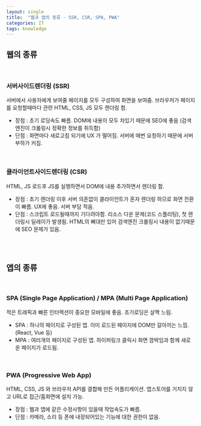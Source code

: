 ```yaml
---
layout: single
title:  "웹과 앱의 종류 - SSR, CSR, SPA, PWA"
categories: IT
tags: knowledge
---
```


## 웹의 종류

<br/>

### 서버사이드렌더링 (SSR)
서버에서 사용자에게 보여줄 페이지를 모두 구성하여 화면을 보여줌. 브라우저가 페이지를 요청할때마다 관련 HTML, CSS, JS 모두 렌더링 함.
- 장점 : 초기 로딩속도 빠름. DOM에 내용이 모두 차있기 때문에 SEO에 좋음 (검색엔진이 크롤링시 정확한 정보를 취득함)
- 단점 : 화면마다 새로고침 되기에 UX 가 떨어짐. 서버에 매번 요청하기 때문에 서버 부하가 커짐.

<br/>

### 클라이언트사이드렌더링 (CSR)
HTML, JS 로드후 JS를 실행하면서 DOM에 내용 추가하면서 렌더링 함.
- 장점 : 초기 렌더링 이후 서버 의존없이 클라이언트가 혼자 렌더링 하므로 화면 전환이 빠름. UX에 좋음. 서버 부담 적음.
- 단점 : 스크립트 로드될때까지 기다려야함. 리소스 다운 문제(코드 스플리팅), 첫 렌더링시 딜레이가 발생됨. HTML의 뼈대만 있어 검색엔진 크롤링시 내용이 없기때문에 SEO 문제가 있음.

<br/><br/>

## 앱의 종류

<br/>

### SPA (Single Page Application) / MPA (Multi Page Application)
적은 트래픽과 빠른 인터렉션이 중요한 모바일에 좋음. 초기로딩은 살짝 느림.
- SPA : 하나의 페이지로 구성된 앱. 이미 로드된 페이지에 DOM만 갈아끼는 느낌. (React, Vue 등)
- MPA : 여러개의 페이지로 구성된 앱. 하이퍼링크 클릭시 화면 깜박임과 함께 새로운 페이지가 로드됨.

<br/>

### PWA (Progressive Web App)
HTML, CSS, JS 와 브라우저 API를 결합해 만든 어플리케이션. 앱스토어를 거치지 않고 URL로 접근/홈화면에 설치 가능.
- 장점 : 웹과 앱에 같은 수정사항이 있을때 작업속도가 빠름. 
- 단점 : 카메라, 소리 등 폰에 내장되어있는 기능에 대한 권한이 없음. 